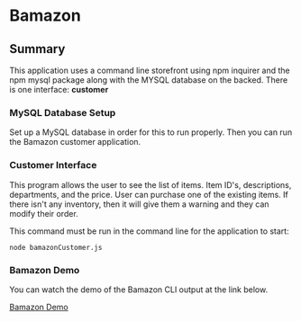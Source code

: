 # Bamazon

## Summary

This application uses a command line storefront using npm inquirer and the npm mysql package along with the MYSQL database on the backed. There is one interface: **customer**

### MySQL Database Setup

Set up a MySQL database in order for this to run properly. Then you can run the Bamazon customer application. 

### Customer Interface

This program allows the user to see the list of items. Item ID's, descriptions, departments, and the price. User can purchase one of the existing items. If there isn't any inventory, then it will give them a warning and they can modify their order. 


This command must be run in the command line for the application to start:

	node bamazonCustomer.js

### Bamazon Demo

You can watch the demo of the Bamazon CLI output at the link below. 

[Bamazon Demo](https://drive.google.com/file/d/1UZw8NOY41Ef1yQYKutDIyVsDMuFokosK/view)
